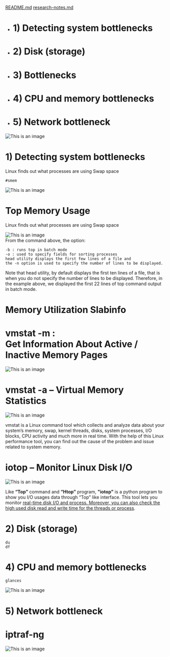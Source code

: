 [README.md](README.md#sub-section)
[research-notes.md](research-notes.md#sub-section)

- # 1) Detecting system bottlenecks

- # 2) Disk (storage)

- # 3) Bottlenecks

- # 4) CPU and memory bottlenecks

- # 5) Network bottleneck

![This is an image](/assets/images/ps.png)

# 1) Detecting system bottlenecks

Linux finds out what processes are using Swap space<br>

    #smem    
![This is an image](/assets/images/smem.png)

# Top Memory Usage

Linux finds out what processes are using Swap space<br>

![This is an image](/assets/images/top-HP-henri.png)
<br>From the command above, the option:

    -b : runs top in batch mode
    -o : used to specify fields for sorting processes
    head utility displays the first few lines of a file and
    the -n option is used to specify the number of lines to be displayed.

Note that head utility, by default displays the first ten lines of a file, that is when you do not specify the number of lines to be displayed. Therefore, in the example above, we displayed the first 22 lines of top command output in batch mode.

# Memory Utilization Slabinfo ##

# vmstat -m : <br>Get Information About Active / Inactive Memory Pages</b>

![This is an image](/assets/images/vmstat-m.png)

# vmstat -a – Virtual Memory Statistics

![This is an image](/assets/images/vmstat-a.png)

vmstat is a Linux command tool which collects and analyze data about your system’s memory, swap, kernel threads, disks, system processes, I/O blocks, CPU activity and much more in real time. With the help of this Linux performance tool, you can find out the cause of the problem and issue related to system memory.<br>

# iotop – Monitor Linux Disk I/O

![This is an image](/assets/images/iotop.png)

Like <b>“Top”</b> command and <b>“Htop”</b> program, <b>"iotop"</b> is a python program to show you I/O usages data through “Top” like interface. This tool lets you monitor <u>real-time disk I/O and process. Moreover, you can also check the high used disk read and write time for the threads or process</u>.


# 2) Disk (storage)
    du
    df


# 4) CPU and memory bottlenecks
    glances
![This is an image](/assets/images/glances.png)



# 5) Network bottleneck
# iptraf-ng

![This is an image](/assets/images/iptraf-ng.png)
